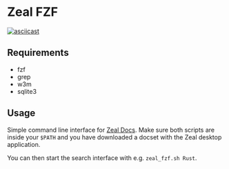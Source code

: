 # Zeal FZF

[![asciicast](https://asciinema.org/a/p2PWqd5dyUnrjuDOe5mqg2ln2.svg)](https://asciinema.org/a/p2PWqd5dyUnrjuDOe5mqg2ln2)

## Requirements

* fzf
* grep
* w3m
* sqlite3

## Usage

Simple command line interface for [Zeal Docs](https://zealdocs.org/).
Make sure both scripts are inside your `$PATH` and you have downloaded a docset with the Zeal desktop application.

You can then start the search interface with e.g. `zeal_fzf.sh Rust`.
